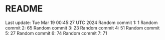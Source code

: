 # README

Last update: Tue Mar 19 00:45:27 UTC 2024
Random commit 1: 1
Random commit 2: 65
Random commit 3: 23
Random commit 4: 51
Random commit 5: 27
Random commit 6: 74
Random commit 7: 71
